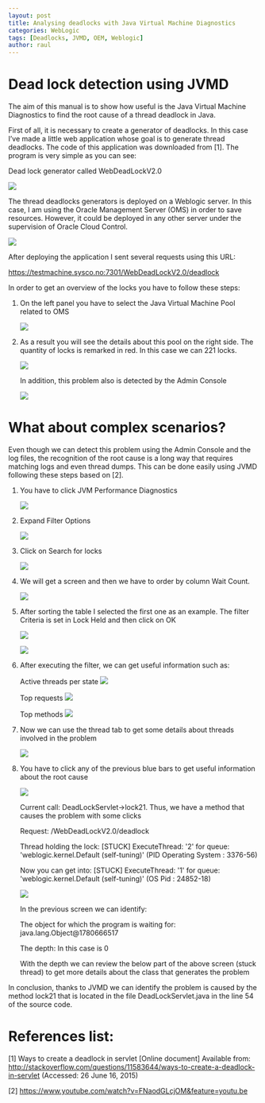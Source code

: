 ```yaml
---
layout: post
title: Analysing deadlocks with Java Virtual Machine Diagnostics
categories: WebLogic
tags: [Deadlocks, JVMD, OEM, Weblogic]
author: raul
---
```


# Dead lock detection using JVMD 
The aim of this manual is to show how useful is the Java Virtual Machine Diagnostics to find the root cause of a thread deadlock in Java. 

First of all, it is necessary to create a generator of deadlocks. In this case I’ve made a little web application whose goal is to generate thread deadlocks. The code of this application was downloaded from [1]. The program is very simple as you can see:

Dead lock generator called WebDeadLockV2.0

![](/images/2016-05-29-DeadLockDetection/01.png)

The thread deadlocks generators is deployed on a Weblogic server. In this case, I am using the Oracle Management Server (OMS) in order to save resources. However, it could be deployed in any other server under the supervision of Oracle Cloud Control.

![](/images/2016-05-29-DeadLockDetection/02.png)

After deploying the application I sent several requests using this URL:

https://testmachine.sysco.no:7301/WebDeadLockV2.0/deadlock

In order to get an overview of the locks you have to follow these steps:

1.	On the left panel you have to select the Java Virtual Machine Pool related to OMS

	![](/images/2016-05-29-DeadLockDetection/03.png)
	
2.	As a result you will see the details about this pool on the right side. The quantity of locks is remarked in red. In this case we can 221 locks.

	![](/images/2016-05-29-DeadLockDetection/04.png)
	
	In addition, this problem also is detected by the Admin Console

	![](/images/2016-05-29-DeadLockDetection/05.png)

# What about complex scenarios?

Even though we can detect this problem using the Admin Console and the log files, the recognition of the root cause is a long way that requires matching logs and even thread dumps. This can be done easily using JVMD following these steps based on [2].

1.	You have to click JVM Performance Diagnostics
	
	![](/images/2016-05-29-DeadLockDetection/06.png)

2.	Expand Filter Options

	![](/images/2016-05-29-DeadLockDetection/07.png)
	
3.	Click on Search for locks

	![](/images/2016-05-29-DeadLockDetection/08.png)
	
4.	We will get a screen and then we have to order by column Wait Count.

	![](/images/2016-05-29-DeadLockDetection/09.png)
	
5.	After sorting the table I selected the first one as an example. The filter Criteria is set in Lock Held   and then click on OK

	![](/images/2016-05-29-DeadLockDetection/10.png)
	
	![](/images/2016-05-29-DeadLockDetection/11.png)
	
6.	After executing the filter, we can get useful information such as:

	Active threads per state
	![](/images/2016-05-29-DeadLockDetection/12.png)
	
	Top requests
	![](/images/2016-05-29-DeadLockDetection/13.png)
	
	Top methods
	![](/images/2016-05-29-DeadLockDetection/14.png)	
	
7.	Now we can use the thread tab to get some details about threads involved in the problem

	![](/images/2016-05-29-DeadLockDetection/15.png)
	
8.	You have to click any of the previous blue bars to get useful information about the root cause

	![](/images/2016-05-29-DeadLockDetection/16.png)
	
	Current call: DeadLockServlet->lock21. 
	Thus,  we have a method that causes the problem with some clicks

	Request: /WebDeadLockV2.0/deadlock
	
	Thread holding the lock: [STUCK] ExecuteThread: '2' for queue: 'weblogic.kernel.Default (self-tuning)' (PID Operating System : 3376-56)

	Now you can get into: [STUCK] ExecuteThread: '1' for queue: 'weblogic.kernel.Default (self-tuning)' (OS Pid : 24852-18)
	
	![](/images/2016-05-29-DeadLockDetection/17.png)
	
	In the previous screen we can identify:
	
	The object for which the program is waiting for: java.lang.Object@1780666517
	
	The depth: In this case is 0
	
	With the depth we can review the below part of the above screen (stuck thread) to get more details about the class that generates the problem

In conclusion, thanks to JVMD we can identify the problem is caused by the method lock21 that is located in the file DeadLockServlet.java in the line 54 of the source code.
	
# References list:

[1] Ways to create a deadlock in servlet [Online document] Available from: http://stackoverflow.com/questions/11583644/ways-to-create-a-deadlock-in-servlet (Accessed: 26 June 16, 2015)

[2] https://www.youtube.com/watch?v=FNaodGLcjOM&feature=youtu.be
